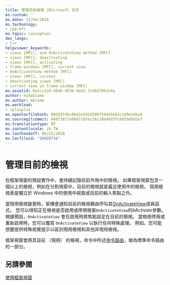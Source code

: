 ```yaml
---
title: 管理目前檢視 |Microsoft 文件
ms.custom: ''
ms.date: 11/04/2016
ms.technology:
- cpp-mfc
ms.topic: conceptual
dev_langs:
- C++
helpviewer_keywords:
- views [MFC], and OnActivateView method [MFC]
- views [MFC], deactivating
- views [MFC], activating
- frame windows [MFC], current view
- OnActivateView method [MFC]
- views [MFC], current
- deactivating views [MFC]
- current view in frame window [MFC]
ms.assetid: 0a1cc22d-d646-4536-9ad2-3cb6d7092e4a
author: mikeblome
ms.author: mblome
ms.workload:
- cplusplus
ms.openlocfilehash: 09d29f4bc0b62e5824209759d45e63c1d9e2daa6
ms.sourcegitcommit: 060f381fe0807107ec26c18b46d3fcb859d8d2e7
ms.translationtype: MT
ms.contentlocale: zh-TW
ms.lasthandoff: 06/25/2018
ms.locfileid: "36928736"
---
```

# <a name="managing-the-current-view"></a>管理目前的檢視
在框架視窗的預設實作中，會持續記錄目前作用中的檢視。 如果框架視窗包含一個以上的檢視，例如在分割視窗中，目前的檢視就是最近使用中的檢視。 現用檢視表是獨立於 Windows 中的使用中視窗或目前的輸入焦點之外。  
  
 當現用檢視變更時，架構會通知目前的檢視藉由呼叫其[OnActivateView](../mfc/reference/cview-class.md#onactivateview)成員函式。 您可以得知正在檢視是否啟用或停用檢查`OnActivateView`的*bActivate*參數。 根據預設，`OnActivateView` 會在啟用時將焦點設定在目前的檢視。 當檢視停用或重新啟用時，您可以覆寫 `OnActivateView` 以執行任何特殊處理。 例如，您可能想要提供特殊視覺提示以區別現用檢視和其他非現用檢視。  
  
 框架視窗會將其目前 （現用） 的檢視，命令中所述[命令路由](../mfc/command-routing.md)，做為標準命令路由的一部分。  
  
## <a name="see-also"></a>另請參閱  
 [使用框架視窗](../mfc/using-frame-windows.md)

